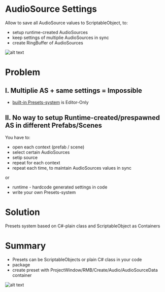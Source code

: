 # AudioSource Settings
Allow to save all AudioSource values to ScriptableObject, to: 
- setup runtime-created AudioSources
- keep settings of multiplie AudioSources in sync
- create RingBuffer of AudioSources

![alt text](https://github.com/mitay-walle/AudioSourceSettings/blob/master/Documentation/inspector_preview.png?raw=true)

# Problem

## I. Multiplie AS + same settings = Impossible
- [built-in Presets-system](https://docs.unity3d.com/Manual/Presets.html) is Editor-Only 

## II. No way to setup Runtime-created/prespawned AS in different Prefabs/Scenes
You have to:
- open each context (prefab / scene)
- select certain AudioSources
- setip source
- repeat for each context
- repeat each time, to maintain AudioSources values in sync

or

- runtime - hardcode generated settings in code
- write your own Presets-system

# Solution
Presets system based on C#-plain class and ScriptableObject as Containers

# Summary
- Presets can be ScriptableObjects or plain C# class in your code
- package
- create preset with ProjectWindow/RMB/Create/Audio/AudioSourceData container 

![alt text](https://github.com/mitay-walle/AudioSourceSettings/blob/master/Documentation/create_menu.png?raw=true)
